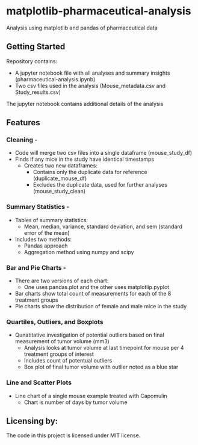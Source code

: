 # matplotlib-pharmaceutical-analysis
Analysis using matplotlib and pandas of pharmaceutical data


## Getting Started

Repository contains:
- A jupyter notebook file with all analyses and summary insights (pharmaceutical-analysis.ipynb)
- Two csv files used in the analysis (Mouse_metadata.csv and Study_results.csv)

The jupyter notebook contains additional details of the analysis


## Features

### Cleaning -
- Code will merge two csv files into a single dataframe (mouse_study_df)
- Finds if any mice in the study have identical timestamps
  - Creates two new dataframes:
    - Contains only the duplicate data for reference (duplicate_mouse_df)
    - Excludes the duplicate data, used for further analyses (mouse_study_clean)

### Summary Statistics -
- Tables of summary statistics: 
  - Mean, median, variance, standard deviation, and sem (standard error of the mean)
- Includes two methods:
  - Pandas approach
  - Aggregation method using numpy and scipy

### Bar and Pie Charts -
- There are two versions of each chart:
  - One uses pandas.plot and the other uses matplotlip.pyplot
- Bar charts show total count of measurements for each of the 8 treatment groups
- Pie charts show the distribution of female and male mice in the study

### Quartiles, Outliers, and Boxplots
- Qunatitative investigation of potential outliers based on final measurement of tumor volume (mm3)
  - Analysis looks at tumor volume at last timepoint for mouse per 4 treatment groups of interest
  - Includes count of potentual outliers
  - Box plot of final tumor volume with outlier noted as a blue star

### Line and Scatter Plots
- Line chart of a single mouse example treated with Capomulin
  - Chart is number of days by tumor volume


## Licensing by:

The code in this project is licensed under MIT license.
